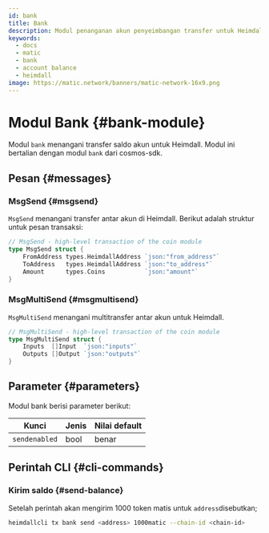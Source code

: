 ```yaml
---
id: bank
title: Bank
description: Modul penanganan akun penyeimbangan transfer untuk Heimdall
keywords:
  - docs
  - matic
  - bank
  - account balance
  - heimdall
image: https://matic.network/banners/matic-network-16x9.png
---
```


# Modul Bank {#bank-module}

Modul `bank` menangani transfer saldo akun untuk Heimdall. Modul ini bertalian dengan modul `bank` dari cosmos-sdk.

## Pesan {#messages}

### MsgSend {#msgsend}

`MsgSend` menangani transfer antar akun di Heimdall. Berikut adalah struktur untuk pesan transaksi:

```go
// MsgSend - high-level transaction of the coin module
type MsgSend struct {
	FromAddress types.HeimdallAddress `json:"from_address"`
	ToAddress   types.HeimdallAddress `json:"to_address"`
	Amount      types.Coins           `json:"amount"`
}
```

### MsgMultiSend {#msgmultisend}

`MsgMultiSend` menangani multitransfer antar akun untuk Heimdall.

```go
// MsgMultiSend - high-level transaction of the coin module
type MsgMultiSend struct {
	Inputs  []Input  `json:"inputs"`
	Outputs []Output `json:"outputs"`
}
```

## Parameter {#parameters}

Modul bank berisi parameter berikut:

| Kunci | Jenis | Nilai default |
|----------------------|--------|------------------|
| `sendenabled` | bool | benar |

## Perintah CLI {#cli-commands}

### Kirim saldo {#send-balance}

Setelah perintah akan mengirim 1000 token matis untuk `address`disebutkan;

```bash
heimdallcli tx bank send <address> 1000matic --chain-id <chain-id>
```

